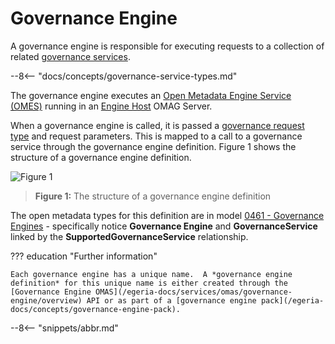 <!-- SPDX-License-Identifier: CC-BY-4.0 -->
<!-- Copyright Contributors to the ODPi Egeria project. -->


# Governance Engine

A governance engine is responsible for executing requests to a collection of related [governance services](/egeria-docs/concepts/governance-service).

--8<-- "docs/concepts/governance-service-types.md"

The governance engine executes an [Open Metadata Engine Service (OMES)](/egeria-docs/services/omes)
running in an [Engine Host](/egeria-docs/concepts/engine-host) OMAG Server.

When a governance engine is called, it is passed a [governance request type](/egeria-docs/concepts/governance-request-type) and request parameters.  This is mapped to a call to a governance service through the governance engine definition.  Figure 1 shows the structure of a governance engine definition.

![Figure 1](/egeria-docs/guides/developer/open-metadata-archive/governance-engine-definition.svg)
> **Figure 1:** The structure of a governance engine definition

The open metadata types for this definition are in model [0461 - Governance Engines](/egeria-docs/types/4/0461-Governance-Engines) - specifically notice **Governance Engine** and **GovernanceService** linked by the **SupportedGovernanceService** relationship.

??? education "Further information"

    Each governance engine has a unique name.  A *governance engine definition* for this unique name is either created through the [Governance Engine OMAS](/egeria-docs/services/omas/governance-engine/overview) API or as part of a [governance engine pack](/egeria-docs/concepts/governance-engine-pack).


--8<-- "snippets/abbr.md"